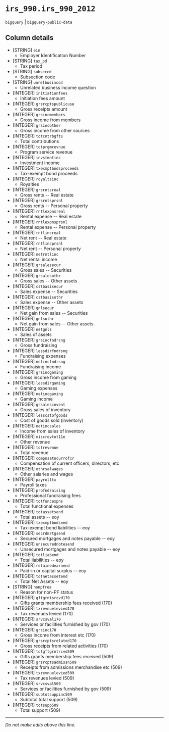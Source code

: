 # `irs_990.irs_990_2012`
`bigquery` | `bigquery-public-data`

## Column details
* [STRING]    `ein`
  - Employer Identification Number
* [STRING]    `tax_pd`
  - Tax period
* [STRING]    `subseccd`
  - Subsection code
* [STRING]    `unrelbusinccd`
  - Unrelated business income question
* [INTEGER]   `initiationfees`
  - Initiation fees amount
* [INTEGER]   `grsrcptspublicuse`
  - Gross receipts amount
* [INTEGER]   `grsincmembers`
  - Gross income from members
* [INTEGER]   `grsincother`
  - Gross income from other sources
* [INTEGER]   `totcntrbgfts`
  - Total contributions
* [INTEGER]   `totprgmrevnue`
  - Program service revenue
* [INTEGER]   `invstmntinc`
  - Investment income
* [INTEGER]   `txexmptbndsproceeds`
  - Tax-exempt bond proceeds
* [INTEGER]   `royaltsinc`
  - Royalties
* [INTEGER]   `grsrntsreal`
  - Gross rents -- Real estate
* [INTEGER]   `grsrntsprsnl`
  - Gross rents -- Personal property
* [INTEGER]   `rntlexpnsreal`
  - Rental expense -- Real estate
* [INTEGER]   `rntlexpnsprsnl`
  - Rental expense -- Personal property
* [INTEGER]   `rntlincreal`
  - Net rent -- Real estate
* [INTEGER]   `rntlincprsnl`
  - Net rent -- Personal property
* [INTEGER]   `netrntlinc`
  - Net rental income
* [INTEGER]   `grsalesecur`
  - Gross sales -- Securities
* [INTEGER]   `grsalesothr`
  - Gross sales -- Other assets
* [INTEGER]   `cstbasisecur`
  - Sales expense -- Securities
* [INTEGER]   `cstbasisothr`
  - Sales expense -- Other assets
* [INTEGER]   `gnlsecur`
  - Net gain from sales -- Securities
* [INTEGER]   `gnlsothr`
  - Net gain from sales -- Other assets
* [INTEGER]   `netgnls`
  - Sales of assets
* [INTEGER]   `grsincfndrsng`
  - Gross fundraising
* [INTEGER]   `lessdirfndrsng`
  - Fundraising expenses
* [INTEGER]   `netincfndrsng`
  - Fundraising income
* [INTEGER]   `grsincgaming`
  - Gross income from gaming
* [INTEGER]   `lessdirgaming`
  - Gaming expenses
* [INTEGER]   `netincgaming`
  - Gaming income
* [INTEGER]   `grsalesinvent`
  - Gross sales of inventory
* [INTEGER]   `lesscstofgoods`
  - Cost of goods sold (inventory)
* [INTEGER]   `netincsales`
  - Income from sales of inventory
* [INTEGER]   `miscrevtot11e`
  - Other revenue
* [INTEGER]   `totrevenue`
  - Total revenue
* [INTEGER]   `compnsatncurrofcr`
  - Compensation of current officers, directors, etc
* [INTEGER]   `othrsalwages`
  - Other salaries and wages
* [INTEGER]   `payrolltx`
  - Payroll taxes
* [INTEGER]   `profndraising`
  - Professional fundraising fees
* [INTEGER]   `totfuncexpns`
  - Total functional expenses
* [INTEGER]   `totassetsend`
  - Total assets -- eoy
* [INTEGER]   `txexmptbndsend`
  - Tax-exempt bond liabilities -- eoy
* [INTEGER]   `secrdmrtgsend`
  - Secured mortgages and notes payable -- eoy
* [INTEGER]   `unsecurednotesend`
  - Unsecured mortgages and notes payable -- eoy
* [INTEGER]   `totliabend`
  - Total liabilities -- eoy
* [INTEGER]   `retainedearnend`
  - Paid-in or capital surplus -- eoy
* [INTEGER]   `totnetassetend`
  - Total Net Assets -- eoy
* [STRING]    `nonpfrea`
  - Reason for non-PF status
* [INTEGER]   `gftgrntsrcvd170`
  - Gifts grants membership fees received (170)
* [INTEGER]   `txrevnuelevied170`
  - Tax revenues levied (170)
* [INTEGER]   `srvcsval170`
  - Services or facilities furnished by gov (170)
* [INTEGER]   `grsinc170`
  - Gross income from interest etc (170)
* [INTEGER]   `grsrcptsrelated170`
  - Gross receipts from related activities (170)
* [INTEGER]   `totgftgrntrcvd509`
  - Gifts grants membership fees received (509)
* [INTEGER]   `grsrcptsadmissn509`
  - Receipts from admissions merchandise etc (509)
* [INTEGER]   `txrevnuelevied509`
  - Tax revenues levied (509)
* [INTEGER]   `srvcsval509`
  - Services or facilities furnished by gov (509)
* [INTEGER]   `subtotsuppinc509`
  - Subtotal total support (509)
* [INTEGER]   `totsupp509`
  - Total support (509)

-------------------------------------------------------------------------------
*Do not make edits above this line.*
